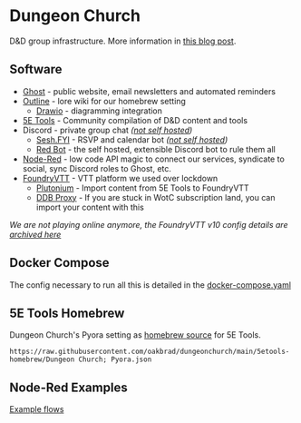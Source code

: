 # Dungeon Church
D&D group infrastructure. More information in [this blog post](https://www.dungeon.church/dungeon-church-software-stack).

## Software
- [Ghost](https://ghost.org/) - public website, email newsletters and automated reminders
- [Outline](https://www.getoutline.com/) - lore wiki for our homebrew setting
    - [Drawio](https://github.com/jgraph/docker-drawio) - diagramming integration
- [5E Tools](https://github.com/Jafner/5etools-docker) - Community compilation of D&D content and tools
- Discord - private group chat *(<a href=https://github.com/oakbrad/dungeonchurch/issues/6>not self hosted</a>)*
    - [Sesh.FYI](https://sesh.fyi/) - RSVP and calendar bot *(<a href=https://github.com/oakbrad/dungeonchurch/issues/7>not self hosted</a>)*
    - [Red Bot](https://github.com/Cog-Creators/Red-DiscordBot) - the self hosted, extensible Discord bot to rule them all
- [Node-Red](https://nodered.org/) - low code API magic to connect our services, syndicate to social, sync Discord roles to Ghost, etc.
- [FoundryVTT](https://foundryvtt.com/) - VTT platform we used over lockdown
    - [Plutonium](https://5e.tools/plutonium.html) - Import content from 5E Tools to FoundryVTT
    - [DDB Proxy](https://github.com/MrPrimate/ddb-proxy) - If you are stuck in WotC subscription land, you can import your content with this

*We are not playing online anymore, the FoundryVTT v10 config details are [archived here](/archive/foundryvtt-v10-old/README.md)*

## Docker Compose
The config necessary to run all this is detailed in the <a href=/docker-compose.yaml>docker-compose.yaml</a>

## 5E Tools Homebrew
Dungeon Church's Pyora setting as <a href="/5etools-homebrew/Dungeon Church.json">homebrew source</a> for 5E Tools.

```https://raw.githubusercontent.com/oakbrad/dungeonchurch/main/5etools-homebrew/Dungeon Church; Pyora.json```
## Node-Red Examples
<a href=/node-red-examples/README.md>Example flows</a>